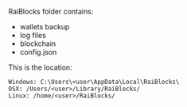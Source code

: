 RaiBlocks folder contains:

- wallets backup
- log files
- blockchain
- config.json

This is the location:


    Windows: C:\Users\<user\AppData\Local\RaiBlocks\
    OSX: /Users/<user>/Library/RaiBlocks/
    Linux: /home/<user>/RaiBlocks/